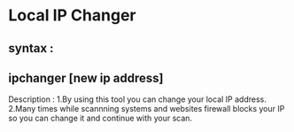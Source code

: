 # Local IP Changer
syntax : 
----------------------------------
ipchanger [new ip address]
----------------------------------

Description : 
1.By using this tool you can change your local IP address.
2.Many times while scannning systems and websites firewall blocks your IP so you can change it and continue with your scan.